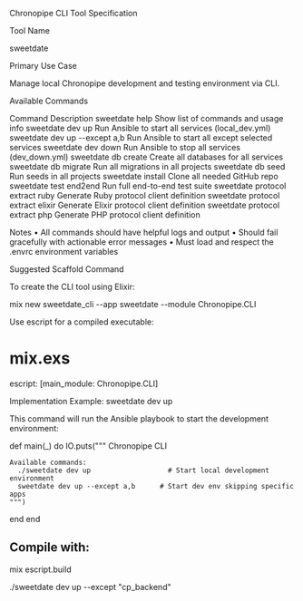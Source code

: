Chronopipe CLI Tool Specification

Tool Name

sweetdate

Primary Use Case

Manage local Chronopipe development and testing environment via CLI.

Available Commands

Command	Description
sweetdate help	Show list of commands and usage info
sweetdate dev up	Run Ansible to start all services (local_dev.yml)
sweetdate dev up --except a,b	Run Ansible to start all except selected services
sweetdate dev down	Run Ansible to stop all services (dev_down.yml)
sweetdate db create	Create all databases for all services
sweetdate db migrate	Run all migrations in all projects
sweetdate db seed	Run seeds in all projects
sweetdate install	Clone all needed GitHub repo
sweetdate test end2end	Run full end-to-end test suite
sweetdate protocol extract ruby	Generate Ruby protocol client definition
sweetdate protocol extract elixir	Generate Elixir protocol client definition
sweetdate protocol extract php	Generate PHP protocol client definition

Notes
	•	All commands should have helpful logs and output
	•	Should fail gracefully with actionable error messages
	•	Must load and respect the .envrc environment variables

Suggested Scaffold Command

To create the CLI tool using Elixir:

mix new sweetdate_cli --app sweetdate --module Chronopipe.CLI

Use escript for a compiled executable:

# mix.exs
escript: [main_module: Chronopipe.CLI]

Implementation Example: sweetdate dev up

This command will run the Ansible playbook to start the development environment:


  def main(_) do
    IO.puts("""
    Chronopipe CLI

    Available commands:
      ./sweetdate dev up                   # Start local development environment
      sweetdate dev up --except a,b      # Start dev env skipping specific apps
    """)
  end
end

## Compile with:
mix escript.build

./sweetdate dev up --except "cp_backend"